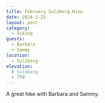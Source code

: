 ```yaml
---
title: February Sulzberg Hike
date: 2024-2-25
layout: post
category:
  - hiking
guests:
  - Barbara
  - Sammy
location:
  - Sulzberg
elevation:
  # Sulzberg
  - 750
---
```


A great hike with Barbara and Sammy.
